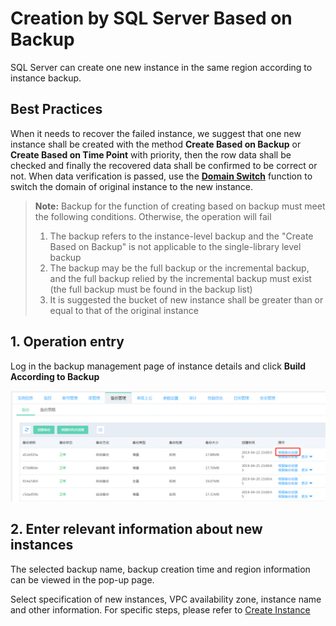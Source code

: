 # Creation by SQL Server Based on Backup
SQL Server can create one new instance in the same region according to instance backup.

## Best Practices
When it needs to recover the failed instance, we suggest that one new instance shall be created with the method **Create Based on Backup** or **Create Based on Time Point** with priority, then the row data shall be checked and finally the recovered data shall be confirmed to be correct or not. When data verification is passed, use the [**Domain Switch**](../../Instance/Exchanged-DNS.md) function to switch the domain of original instance to the new instance.

> **Note:**
>Backup for the function of creating based on backup must meet the following conditions. Otherwise, the operation will fail
>1. The backup refers to the instance-level backup and the "Create Based on Backup" is not applicable to the single-library level backup
>2. The backup may be the full backup or the incremental backup, and the full backup relied by the incremental backup must exist (the full backup must be found in the backup list)
>3. It is suggested the bucket of new instance shall be greater than or equal to that of the original instance

## 1. Operation entry
Log in the backup management page of instance details and click **Build According to Backup**

![根据备份创建1](../../../../../../image/RDS/SQL-Server-Create-From-Backup-1.png)

## 2. Enter relevant information about new instances
The selected backup name, backup creation time and region information can be viewed in the pop-up page.

Select specification of new instances, VPC availability zone, instance name and other information. For specific steps, please refer to [Create Instance](https://docs.jdcloud.com/en/rds/create-instance)
